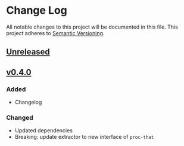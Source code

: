 # Change Log
All notable changes to this project will be documented in this file.
This project adheres to [Semantic Versioning](http://semver.org/).

## [Unreleased]


## [v0.4.0]
### Added
- Changelog

### Changed
- Updated dependencies
- Breaking: update extractor to new interface of `proc-that`


[Unreleased]: https://github.com/smartive/proc-that-rest-extractor/compare/v0.4.0...master
[v0.4.0]: https://github.com/smartive/proc-that-rest-extractor/compare/v0.3.2...v0.4.0